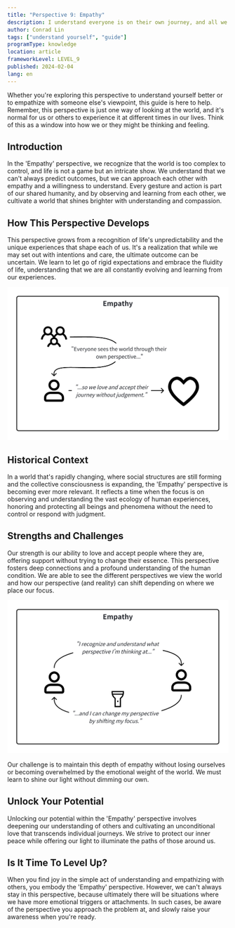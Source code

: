```yaml
---
title: "Perspective 9: Empathy"
description: I understand everyone is on their own journey, and all we can do is love them where they are at.
author: Conrad Lin
tags: ["understand yourself", "guide"]
programType: knowledge
location: article
frameworkLevel: LEVEL_9
published: 2024-02-04
lang: en
---
```


<InfoBanner shouldCenter emoji=":bulb:">
  Whether you're exploring this perspective to understand yourself better or to empathize with someone else's viewpoint, this guide is here to help. Remember, this perspective is just one way of looking at the world, and it's normal for us or others to experience it at different times in our lives. Think of this as a window into how we or they might be thinking and feeling.
</InfoBanner>

## Introduction

In the 'Empathy' perspective, we recognize that the world is too complex to control, and life is not a game but an intricate show. We understand that we can't always predict outcomes, but we can approach each other with empathy and a willingness to understand. Every gesture and action is part of our shared humanity, and by observing and learning from each other, we cultivate a world that shines brighter with understanding and compassion.

## How This Perspective Develops

This perspective grows from a recognition of life's unpredictability and the unique experiences that shape each of us. It's a realization that while we may set out with intentions and care, the ultimate outcome can be uncertain. We learn to let go of rigid expectations and embrace the fluidity of life, understanding that we are all constantly evolving and learning from our experiences.

![Image](../../../../framework/9_a.jpg)

## Historical Context

In a world that's rapidly changing, where social structures are still forming and the collective consciousness is expanding, the 'Empathy' perspective is becoming ever more relevant. It reflects a time when the focus is on observing and understanding the vast ecology of human experiences, honoring and protecting all beings and phenomena without the need to control or respond with judgment.

## Strengths and Challenges

Our strength is our ability to love and accept people where they are, offering support without trying to change their essence. This perspective fosters deep connections and a profound understanding of the human condition. We are able to see the different perspectives we view the world and how our perspective (and reality) can shift depending on where we place our focus.

![Image](../../../../framework/9_b.jpg)

Our challenge is to maintain this depth of empathy without losing ourselves or becoming overwhelmed by the emotional weight of the world. We must learn to shine our light without dimming our own.

## Unlock Your Potential

Unlocking our potential within the 'Empathy' perspective involves deepening our understanding of others and cultivating an unconditional love that transcends individual journeys. We strive to protect our inner peace while offering our light to illuminate the paths of those around us.

## Is It Time To Level Up?

When you find joy in the simple act of understanding and empathizing with others, you embody the 'Empathy' perspective. However, we can't always stay in this perspective, because ultimately there will be situations where we have more emotional triggers or attachments. In such cases, be aware of the perspective you approach the problem at, and slowly raise your awareness when you're ready.